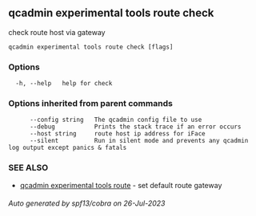 ## qcadmin experimental tools route check

check route host via gateway

```
qcadmin experimental tools route check [flags]
```

### Options

```
  -h, --help   help for check
```

### Options inherited from parent commands

```
      --config string   The qcadmin config file to use
      --debug           Prints the stack trace if an error occurs
      --host string     route host ip address for iFace
      --silent          Run in silent mode and prevents any qcadmin log output except panics & fatals
```

### SEE ALSO

* [qcadmin experimental tools route](qcadmin_experimental_tools_route.md)	 - set default route gateway

###### Auto generated by spf13/cobra on 26-Jul-2023
